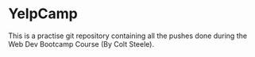 # YelpCamp
This is a practise git repository containing all the pushes done during the Web Dev Bootcamp Course (By Colt Steele).
